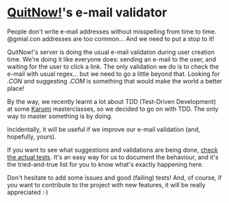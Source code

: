 # [QuitNow!](http://quitnowapp.com)'s e-mail validator
People don't write e-mail addresses without misspelling from time to time. @gmial.con addresses are too common... And we need to put a stop to it!

QuitNow!'s server is doing the usual e-mail validaton during user creation time. We're doing it like everyone does: sending an e-mail to the user, and waiting for the user to click a link. The only validation we do is to check the e-mail with usual regex... but we need to go a little beyond that. Looking for *.CON* and suggesting *.COM* is something that would make the world a better place!

By the way, we recently learnt a lot about TDD (Test-Driven Development) at some [Karumi](https://github.com/Karumi) masterclasses, so we decided to go on with TDD. The only way to master something is by doing. 

Incidentally, it will be useful if we improve our e-mail validation (and, hopefully, yours).

If you want to see what suggestions and validations are being done, <a href="https://github.com/Fewlaps/quitnow-email-suggester/tree/master/src/test/java/com/fewlaps/quitnowemailsuggester">check the actual tests</a>. It's an easy way for us to document the behaviour, and it's the tried-and-true list for you to know what's exactly happening here.

Don't hesitate to add some issues and good (failing) tests! And, of course, if you want to contribute to the project with new features, it will be really appreciated :·)
